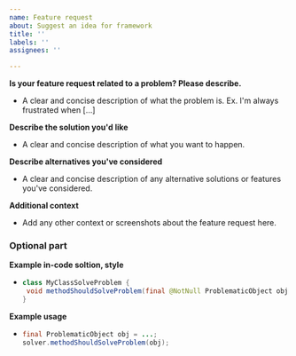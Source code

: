 ```yaml
---
name: Feature request
about: Suggest an idea for framework
title: ''
labels: ''
assignees: ''

---
```


**Is your feature request related to a problem? Please describe.**
- A clear and concise description of what the problem is. Ex. I'm always frustrated when [...]

**Describe the solution you'd like**
- A clear and concise description of what you want to happen.

**Describe alternatives you've considered**
- A clear and concise description of any alternative solutions or features you've considered.

**Additional context**
- Add any other context or screenshots about the feature request here.

### Optional part
**Example in-code soltion, style**
- ```java
  class MyClassSolveProblem {
   void methodShouldSolveProblem(final @NotNull ProblematicObject obj) {}
  }
  ```

**Example usage**
- ```java
  final ProblematicObject obj = ...;
  solver.methodShouldSolveProblem(obj);
  ```
